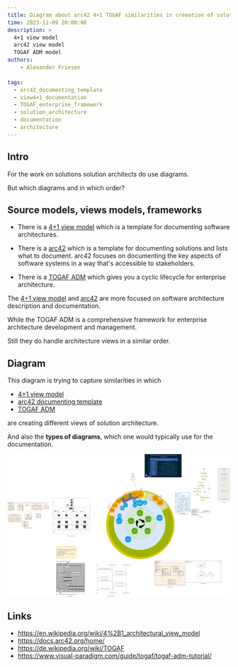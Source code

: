 ```yaml
---
title: Diagram about arc42 4+1 TOGAF similarities in creeation of solution architecture documentation
time: 2023-11-09 20:00:00
description: > 
  4+1 view model
  arc42 view model
  TOGAF ADM model
authors:
    - Alexander Friesen

tags:
  - arc42_documenting_template
  - view4+1_documentation
  - TOGAF_enterprise_framework
  - solution_architecture
  - documentation
  - architecture
---
```



## Intro

For the work on solutions solution architects do use diagrams.

But which diagrams and in which order?

## Source models, views models, frameworks

- There is a [4+1 view model](https://en.wikipedia.org/wiki/4%2B1_architectural_view_model) which is a template for documenting software architectures.

- There is a [arc42](https://docs.arc42.org/home/) which is a template for documenting solutions and lists what to document. arc42 focuses on documenting the key aspects of software systems in a way that's accessible to stakeholders.

- There is a [TOGAF ADM](https://www.visual-paradigm.com/guide/togaf/togaf-adm-tutorial/) which gives you a cyclic lifecycle for enterprise architecture.


The [4+1 view model](https://en.wikipedia.org/wiki/4%2B1_architectural_view_model) and [arc42](https://docs.arc42.org/home/) are more focused on software architecture description and documentation.

While the TOGAF ADM is a comprehensive framework for enterprise architecture development and management.

Still they do handle architecture views in a similar order.


## Diagram

This diagram is trying to capture similarities in which

- [4+1 view model](https://en.wikipedia.org/wiki/4%2B1_architectural_view_model)
- [arc42 documenting template](https://docs.arc42.org/home/) 
- [TOGAF ADM](https://www.visual-paradigm.com/guide/togaf/togaf-adm-tutorial/)


are creating different views of solution architecture.

And also the **types of diagrams**, which one would typically use for the documentation.

![Vision](article0003/../article00010/viewModels.drawio.png)




## Links


- https://en.wikipedia.org/wiki/4%2B1_architectural_view_model
- https://docs.arc42.org/home/
- https://de.wikipedia.org/wiki/TOGAF
- https://www.visual-paradigm.com/guide/togaf/togaf-adm-tutorial/

